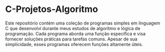 # C-Projetos-Algoritmo
Este repositório contém uma coleção de programas simples em linguagem C que desenvolvi durante meus estudos de algoritmo e lógica de programação. Cada programa aborda uma função específica e visa fornecer soluções práticas para tarefas comuns. Apesar de sua simplicidade, esses programas oferecem funções altamente úteis.
